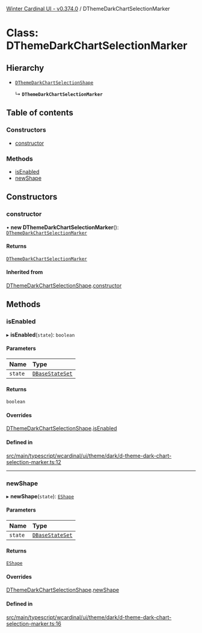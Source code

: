 [Winter Cardinal UI - v0.374.0](../index.md) / DThemeDarkChartSelectionMarker

# Class: DThemeDarkChartSelectionMarker

## Hierarchy

- [`DThemeDarkChartSelectionShape`](DThemeDarkChartSelectionShape.md)

  ↳ **`DThemeDarkChartSelectionMarker`**

## Table of contents

### Constructors

- [constructor](DThemeDarkChartSelectionMarker.md#constructor)

### Methods

- [isEnabled](DThemeDarkChartSelectionMarker.md#isenabled)
- [newShape](DThemeDarkChartSelectionMarker.md#newshape)

## Constructors

### constructor

• **new DThemeDarkChartSelectionMarker**(): [`DThemeDarkChartSelectionMarker`](DThemeDarkChartSelectionMarker.md)

#### Returns

[`DThemeDarkChartSelectionMarker`](DThemeDarkChartSelectionMarker.md)

#### Inherited from

[DThemeDarkChartSelectionShape](DThemeDarkChartSelectionShape.md).[constructor](DThemeDarkChartSelectionShape.md#constructor)

## Methods

### isEnabled

▸ **isEnabled**(`state`): `boolean`

#### Parameters

| Name | Type |
| :------ | :------ |
| `state` | [`DBaseStateSet`](../interfaces/DBaseStateSet.md) |

#### Returns

`boolean`

#### Overrides

[DThemeDarkChartSelectionShape](DThemeDarkChartSelectionShape.md).[isEnabled](DThemeDarkChartSelectionShape.md#isenabled)

#### Defined in

[src/main/typescript/wcardinal/ui/theme/dark/d-theme-dark-chart-selection-marker.ts:12](https://github.com/winter-cardinal/winter-cardinal-ui/blob/v0.310.1/src/main/typescript/wcardinal/ui/theme/dark/d-theme-dark-chart-selection-marker.ts#L12)

___

### newShape

▸ **newShape**(`state`): [`EShape`](../interfaces/EShape.md)

#### Parameters

| Name | Type |
| :------ | :------ |
| `state` | [`DBaseStateSet`](../interfaces/DBaseStateSet.md) |

#### Returns

[`EShape`](../interfaces/EShape.md)

#### Overrides

[DThemeDarkChartSelectionShape](DThemeDarkChartSelectionShape.md).[newShape](DThemeDarkChartSelectionShape.md#newshape)

#### Defined in

[src/main/typescript/wcardinal/ui/theme/dark/d-theme-dark-chart-selection-marker.ts:16](https://github.com/winter-cardinal/winter-cardinal-ui/blob/v0.310.1/src/main/typescript/wcardinal/ui/theme/dark/d-theme-dark-chart-selection-marker.ts#L16)
